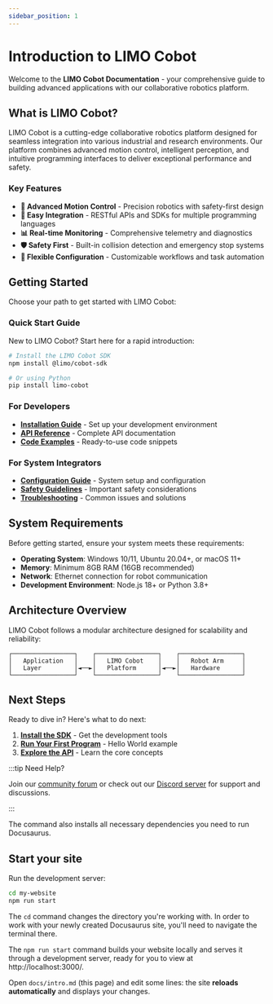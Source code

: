 ```yaml
---
sidebar_position: 1
---
```


# Introduction to LIMO Cobot

Welcome to the **LIMO Cobot Documentation** - your comprehensive guide to building advanced applications with our collaborative robotics platform.

## What is LIMO Cobot?

LIMO Cobot is a cutting-edge collaborative robotics platform designed for seamless integration into various industrial and research environments. Our platform combines advanced motion control, intelligent perception, and intuitive programming interfaces to deliver exceptional performance and safety.

### Key Features

- **🤖 Advanced Motion Control** - Precision robotics with safety-first design
- **🔧 Easy Integration** - RESTful APIs and SDKs for multiple programming languages  
- **📊 Real-time Monitoring** - Comprehensive telemetry and diagnostics
- **🛡️ Safety First** - Built-in collision detection and emergency stop systems
- **🔄 Flexible Configuration** - Customizable workflows and task automation

## Getting Started

Choose your path to get started with LIMO Cobot:

### Quick Start Guide

New to LIMO Cobot? Start here for a rapid introduction:

```bash
# Install the LIMO Cobot SDK
npm install @limo/cobot-sdk

# Or using Python
pip install limo-cobot
```

### For Developers

- **[Installation Guide](./tutorial-basics/create-a-document.md)** - Set up your development environment
- **[API Reference](./tutorial-basics/create-a-page.md)** - Complete API documentation
- **[Code Examples](./tutorial-basics/markdown-features.mdx)** - Ready-to-use code snippets

### For System Integrators

- **[Configuration Guide](./tutorial-basics/deploy-your-site.md)** - System setup and configuration
- **[Safety Guidelines](./tutorial-basics/congratulations.md)** - Important safety considerations
- **[Troubleshooting](./tutorial-extras/manage-docs-versions.md)** - Common issues and solutions

## System Requirements

Before getting started, ensure your system meets these requirements:

- **Operating System**: Windows 10/11, Ubuntu 20.04+, or macOS 11+
- **Memory**: Minimum 8GB RAM (16GB recommended)
- **Network**: Ethernet connection for robot communication
- **Development Environment**: Node.js 18+ or Python 3.8+

## Architecture Overview

LIMO Cobot follows a modular architecture designed for scalability and reliability:

```
┌─────────────────┐    ┌─────────────────┐    ┌─────────────────┐
│   Application   │    │   LIMO Cobot    │    │   Robot Arm     │
│   Layer         │◄──►│   Platform      │◄──►│   Hardware      │
└─────────────────┘    └─────────────────┘    └─────────────────┘
```

## Next Steps

Ready to dive in? Here's what to do next:

1. **[Install the SDK](./tutorial-basics/create-a-document.md)** - Get the development tools
2. **[Run Your First Program](./tutorial-basics/create-a-page.md)** - Hello World example
3. **[Explore the API](./tutorial-basics/markdown-features.mdx)** - Learn the core concepts

:::tip Need Help?

Join our [community forum](https://github.com/your-org/limo-cobot-documentation/discussions) or check out our [Discord server](https://discord.gg/your-discord) for support and discussions.

:::

The command also installs all necessary dependencies you need to run Docusaurus.

## Start your site

Run the development server:

```bash
cd my-website
npm run start
```

The `cd` command changes the directory you're working with. In order to work with your newly created Docusaurus site, you'll need to navigate the terminal there.

The `npm run start` command builds your website locally and serves it through a development server, ready for you to view at http://localhost:3000/.

Open `docs/intro.md` (this page) and edit some lines: the site **reloads automatically** and displays your changes.
